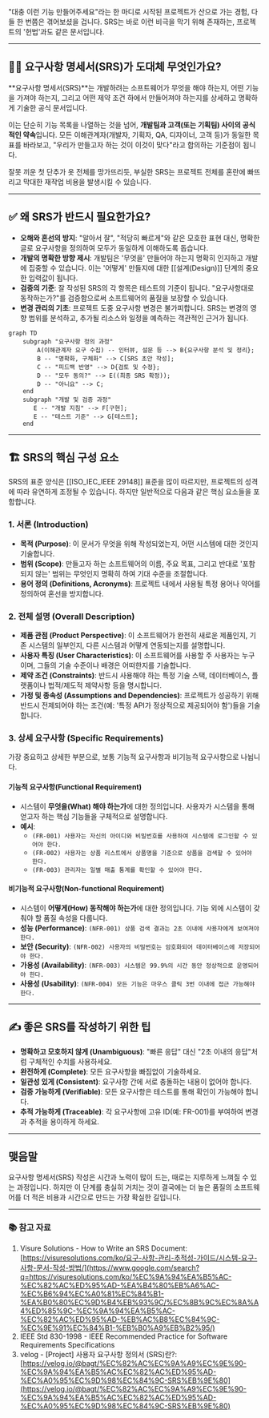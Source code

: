 "대충 이런 기능 만들어주세요"라는 한 마디로 시작된 프로젝트가 산으로 가는 경험, 다들 한 번쯤은 겪어보셨을 겁니다. SRS는 바로 이런 비극을 막기 위해 존재하는, 프로젝트의 '헌법'과도 같은 문서입니다.

---

## 🤷‍♀️ 요구사항 명세서(SRS)가 도대체 무엇인가요?

**요구사항 명세서(SRS)**는 개발하려는 소프트웨어가 무엇을 해야 하는지, 어떤 기능을 가져야 하는지, 그리고 어떤 제약 조건 하에서 만들어져야 하는지를 상세하고 명확하게 기술한 공식 문서입니다.

이는 단순히 기능 목록을 나열하는 것을 넘어, **개발팀과 고객(또는 기획팀) 사이의 공식적인 약속**입니다. 모든 이해관계자(개발자, 기획자, QA, 디자이너, 고객 등)가 동일한 목표를 바라보고, "우리가 만들고자 하는 것이 이것이 맞다"라고 합의하는 기준점이 됩니다.

잘못 끼운 첫 단추가 옷 전체를 망가뜨리듯, 부실한 SRS는 프로젝트 전체를 혼란에 빠뜨리고 막대한 재작업 비용을 발생시킬 수 있습니다.

---

## ✅ 왜 SRS가 반드시 필요한가요?

- **오해와 혼선의 방지**: "알아서 잘", "적당히 빠르게"와 같은 모호한 표현 대신, 명확한 글로 요구사항을 정의하여 모두가 동일하게 이해하도록 돕습니다.
- **개발의 명확한 방향 제시**: 개발팀은 '무엇을' 만들어야 하는지 명확히 인지하고 개발에 집중할 수 있습니다. 이는 '어떻게' 만들지에 대한 [[설계(Design)]] 단계의 중요한 입력값이 됩니다.
- **검증의 기준**: 잘 작성된 SRS의 각 항목은 테스트의 기준이 됩니다. "요구사항대로 동작하는가?"를 검증함으로써 소프트웨어의 품질을 보장할 수 있습니다.
- **변경 관리의 기초**: 프로젝트 도중 요구사항 변경은 불가피합니다. SRS는 변경의 영향 범위를 분석하고, 추가될 리소스와 일정을 예측하는 객관적인 근거가 됩니다.


```mermaid
graph TD
    subgraph "요구사항 정의 과정"
        A(이해관계자 요구 수집) -- 인터뷰, 설문 등 --> B{요구사항 분석 및 정리};
        B -- "명확화, 구체화" --> C[SRS 초안 작성];
        C -- "피드백 반영" --> D{검토 및 수정};
        D -- "모두 동의?" --> E((최종 SRS 확정));
        D -- "아니요" --> C;
    end
    subgraph "개발 및 검증 과정"
       E -- "개발 지침" --> F[구현];
       E -- "테스트 기준" --> G[테스트];
    end
```


---

## 🏗️ SRS의 핵심 구성 요소

SRS의 표준 양식은 [[ISO_IEC_IEEE 29148]] 표준을 많이 따르지만, 프로젝트의 성격에 따라 유연하게 조정될 수 있습니다. 하지만 일반적으로 다음과 같은 핵심 요소들을 포함합니다.

### 1. 서론 (Introduction)

- **목적 (Purpose)**: 이 문서가 무엇을 위해 작성되었는지, 어떤 시스템에 대한 것인지 기술합니다.
- **범위 (Scope)**: 만들고자 하는 소프트웨어의 이름, 주요 목표, 그리고 반대로 '포함되지 않는' 범위는 무엇인지 명확히 하여 기대 수준을 조절합니다.
- **용어 정의 (Definitions, Acronyms)**: 프로젝트 내에서 사용될 특정 용어나 약어를 정의하여 혼선을 방지합니다.

### 2. 전체 설명 (Overall Description)

- **제품 관점 (Product Perspective)**: 이 소프트웨어가 완전히 새로운 제품인지, 기존 시스템의 일부인지, 다른 시스템과 어떻게 연동되는지를 설명합니다.
- **사용자 특징 (User Characteristics)**: 이 소프트웨어를 사용할 주 사용자는 누구이며, 그들의 기술 수준이나 배경은 어떠한지를 기술합니다.
- **제약 조건 (Constraints)**: 반드시 사용해야 하는 특정 기술 스택, 데이터베이스, 플랫폼이나 법적/제도적 제약사항 등을 명시합니다.
- **가정 및 종속성 (Assumptions and Dependencies)**: 프로젝트가 성공하기 위해 반드시 전제되어야 하는 조건(예: '특정 API가 정상적으로 제공되어야 함')들을 기술합니다.

### 3. 상세 요구사항 (Specific Requirements)

가장 중요하고 상세한 부분으로, 보통 기능적 요구사항과 비기능적 요구사항으로 나뉩니다.

#### 기능적 요구사항(Functional Requirement)

- 시스템이 **무엇을(What) 해야 하는가**에 대한 정의입니다. 사용자가 시스템을 통해 얻고자 하는 핵심 기능들을 구체적으로 설명합니다.
- **예시**:
    - `(FR-001) 사용자는 자신의 아이디와 비밀번호를 사용하여 시스템에 로그인할 수 있어야 한다.`
    - `(FR-002) 사용자는 상품 리스트에서 상품명을 기준으로 상품을 검색할 수 있어야 한다.`
    - `(FR-003) 관리자는 일별 매출 통계를 확인할 수 있어야 한다.`

#### 비기능적 요구사항(Non-functional Requirement)

- 시스템이 **어떻게(How) 동작해야 하는가**에 대한 정의입니다. 기능 외에 시스템이 갖춰야 할 품질 속성을 다룹니다.
- **성능 (Performance)**: `(NFR-001) 상품 검색 결과는 2초 이내에 사용자에게 보여져야 한다.`
- **보안 (Security)**: `(NFR-002) 사용자의 비밀번호는 암호화되어 데이터베이스에 저장되어야 한다.`
- **가용성 (Availability)**: `(NFR-003) 시스템은 99.9%의 시간 동안 정상적으로 운영되어야 한다.`
- **사용성 (Usability)**: `(NFR-004) 모든 기능은 마우스 클릭 3번 이내에 접근 가능해야 한다.`

---

## ✍️ 좋은 SRS를 작성하기 위한 팁

- **명확하고 모호하지 않게 (Unambiguous)**: "빠른 응답" 대신 "2초 이내의 응답"처럼 구체적인 수치를 사용하세요.
- **완전하게 (Complete)**: 모든 요구사항을 빠짐없이 기술하세요.
- **일관성 있게 (Consistent)**: 요구사항 간에 서로 충돌하는 내용이 없어야 합니다.
- **검증 가능하게 (Verifiable)**: 모든 요구사항은 테스트를 통해 확인이 가능해야 합니다.
- **추적 가능하게 (Traceable)**: 각 요구사항에 고유 ID(예: FR-001)를 부여하여 변경과 추적을 용이하게 하세요.

---

## 맺음말

요구사항 명세서(SRS) 작성은 시간과 노력이 많이 드는, 때로는 지루하게 느껴질 수 있는 과정입니다. 하지만 이 단계를 충실히 거치는 것이 결국에는 더 높은 품질의 소프트웨어를 더 적은 비용과 시간으로 만드는 가장 확실한 길입니다.

---

### 📚 참고 자료

1. Visure Solutions - How to Write an SRS Document: [https://visuresolutions.com/ko/요구-사항-관리-추적성-가이드/시스템-요구-사항-문서-작성-방법/](https://www.google.com/search?q=https://visuresolutions.com/ko/%EC%9A%94%EA%B5%AC-%EC%82%AC%ED%95%AD-%EA%B4%80%EB%A6%AC-%EC%B6%94%EC%A0%81%EC%84%B1-%EA%B0%80%EC%9D%B4%EB%93%9C/%EC%8B%9C%EC%8A%A4%ED%85%9C-%EC%9A%94%EA%B5%AC-%EC%82%AC%ED%95%AD-%EB%AC%B8%EC%84%9C-%EC%9E%91%EC%84%B1-%EB%B0%A9%EB%B2%95/)
2. IEEE Std 830-1998 - IEEE Recommended Practice for Software Requirements Specifications
3. velog - [Project] 사용자 요구사항 정의서 (SRS)란?: [https://velog.io/@bagt/%EC%82%AC%EC%9A%A9%EC%9E%90-%EC%9A%94%EA%B5%AC%EC%82%AC%ED%95%AD-%EC%A0%95%EC%9D%98%EC%84%9C-SRS%EB%9E%80](https://velog.io/@bagt/%EC%82%AC%EC%9A%A9%EC%9E%90-%EC%9A%94%EA%B5%AC%EC%82%AC%ED%95%AD-%EC%A0%95%EC%9D%98%EC%84%9C-SRS%EB%9E%80)